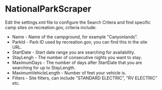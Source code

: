 # NationalParkScraper

Edit the settings.xml file to configure the Search Critera and find specific camp sites on recreation.gov, criteria include:

- Name - Name of the campground, for example "Canyonlands".
- ParkId - Park ID used by recreation.gov, you can find this in the site URL.
- StartDate - Start date range you are searching for availability.
- StayLengh - The number of consecutive nights you want to stay.
- MaximumDays - The number of days after StartDate that you are searching for up to StayLength.
- MaximumVehicleLength - Number of feet your vehicle is.
- Filters - Site filters, can include "STANDARD ELECTRIC", "RV ELECTRIC" etc.

